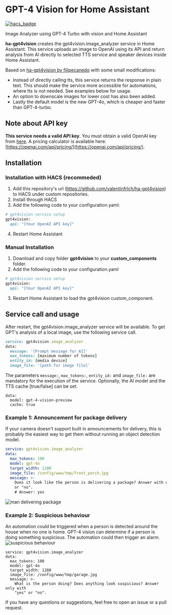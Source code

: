 # GPT-4 Vision for Home Assistant
[![hacs_badge](https://img.shields.io/badge/HACS-Custom-orange.svg?style=for-the-badge)](https://github.com/custom-components/hacs)

Image Analyzer using GPT-4 Turbo with vision and Home Assistant

**ha-gpt4vision** creates the gpt4vision.image_analyzer service in Home Assistant.
This service uploads an image to OpenAI using its API and return analysis from AI directly to selected TTS service and speaker devices inside Home Assistant.

Based on [ha-gpt4vision by filipecanedo](https://github.com/filipecanedo/ha-gpt4vision) with some small modifications:
- Instead of directly calling tts, this service returns the response in plain text. This should make the service more accessible for automations, where tts is not needed. See examples below for usage.
- An option to downscale images for lower cost has also been added.
- Lastly the default model is the new GPT-4o, which is cheaper and faster than GPT-4-turbo.

## Note about API key
**This service needs a valid API key**. You must obtain a valid OpenAI key from [here](https://platform.openai.com/api-keys).
A pricing calculator is available here: [https://openai.com/api/pricing/](https://openai.com/api/pricing/).

## Installation
### Installation with HACS (recommeded)
1. Add this repository's url (https://github.com/valentinfrlch/ha-gpt4vision) to HACS under custom repositories.
2. Install through HACS
3. Add the following code to your configuration.yaml:
```ruby
# gpt4vision service setup
gpt4vision:
  api: "[Your OpenAI API key]"
```
4. Restart Home Assistant

### Manual Installation
1. Download and copy folder **gpt4vision** to your **custom_components** folder.
2. Add the following code to your configuration.yaml 
```ruby
# gpt4vision service setup
gpt4vision:
  api: "[Your OpenAI API key]"
```
3. Restart Home Assistant to load the gpt4vision custom_component.

## Service call and usage
After restart, the gpt4vision.image_analyzer service will be available.
To get GPT's analysis of a local image, use the following service call.

```ruby
service: gpt4vision.image_analyzer
data:
  message: '[Prompt message for AI]'
  max_tokens: [maximum number of tokens]
  entity_id: [media device]
  image_file: '[path for image file]'
```
The parameters ```message:```, ```max_tokens:```, ```entity_id:``` and ```image_file:``` are mandatory for the execution of the service.
Optionally, the AI model and the TTS cache [true/false] can be set.
```
data:
  model: gpt-4-vision-preview
  cache: true
```

### Example 1: Announcement for package delivery
If your camera doesn't support built in announcements for delivery, this is probably the easiest way to get them without running an object detection model.

```yaml
service: gpt4vision.image_analyzer
data:
  max_tokens: 100
  model: gpt-4o
  target_width: 1280
  image_file: /config/www/tmp/front_porch.jpg
  message: >-
    Does it look like the person is delivering a package? Answer with only "yes"
    or "no".
    # Answer: yes
```
<img alt="man delivering package" src="https://github.com/valentinfrlch/ha-gpt4vision/assets/85313672/ab615fd5-25b5-4e07-9c44-b10ec7a678c0">


### Example 2: Suspicious behaviour
An automation could be triggered when a person is detected around the house when no one is home. GPT-4 vision can determine if a person is doing something suspicious. The automation could then trigger an alarm.
![suspicious behaviour](https://github.com/valentinfrlch/ha-gpt4vision/assets/85313672/411678c4-f344-4eeb-9eb2-b78484a4d872)

```
service: gpt4vision.image_analyzer
data:
  max_tokens: 100
  model: gpt-4o
  target_width: 1280
  image_file: /config/www/tmp/garage.jpg
  message: >-
    What is the person doing? Does anything look suspicious? Answer only with
    "yes" or "no".
```

If you have any questions or suggestions, feel free to open an issue or a pull request.
